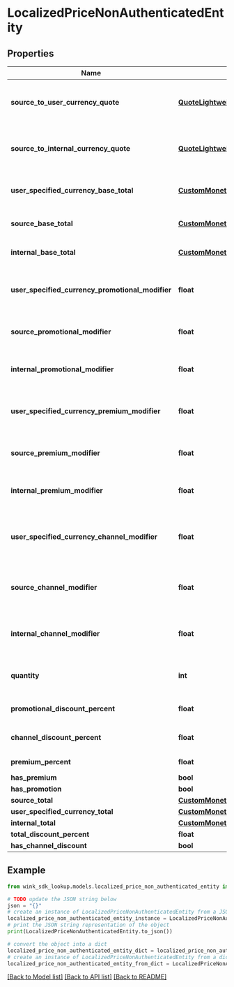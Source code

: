 # LocalizedPriceNonAuthenticatedEntity


## Properties

Name | Type | Description | Notes
------------ | ------------- | ------------- | -------------
**source_to_user_currency_quote** | [**QuoteLightweightNonAuthenticatedEntity**](QuoteLightweightNonAuthenticatedEntity.md) | Hotel to user currency exchange rate. | 
**source_to_internal_currency_quote** | [**QuoteLightweightNonAuthenticatedEntity**](QuoteLightweightNonAuthenticatedEntity.md) | Hotel to wink currency exchange rate. | 
**user_specified_currency_base_total** | [**CustomMonetaryAmount**](CustomMonetaryAmount.md) | Base total in user specified currency. | 
**source_base_total** | [**CustomMonetaryAmount**](CustomMonetaryAmount.md) | Base total in hotel currency. | 
**internal_base_total** | [**CustomMonetaryAmount**](CustomMonetaryAmount.md) | Base total in wink currency. | 
**user_specified_currency_promotional_modifier** | **float** | Promotional modifiers in user specified currency | [optional] 
**source_promotional_modifier** | **float** | Promotional modifiers in hotel currency | [optional] 
**internal_promotional_modifier** | **float** | Promotional modifiers in wink currency | [optional] 
**user_specified_currency_premium_modifier** | **float** | Premium modifiers in user specified currency | [optional] 
**source_premium_modifier** | **float** | Premium modifiers in hotel currency | [optional] 
**internal_premium_modifier** | **float** | Premium modifiers in wink currency | [optional] 
**user_specified_currency_channel_modifier** | **float** | Channel / Membership modifier in user specified currency | [optional] 
**source_channel_modifier** | **float** | Channel / Membership modifier in hotel currency | [optional] 
**internal_channel_modifier** | **float** | Channel / Membership modifier in wink currency | [optional] 
**quantity** | **int** | How many of this item is included in this price | [optional] [default to 1]
**promotional_discount_percent** | **float** | Promotional discount percent | [optional] 
**channel_discount_percent** | **float** | Channel discount percent | [optional] 
**premium_percent** | **float** | Premium percent | [optional] 
**has_premium** | **bool** |  | [optional] 
**has_promotion** | **bool** |  | [optional] 
**source_total** | [**CustomMonetaryAmount**](CustomMonetaryAmount.md) |  | [optional] 
**user_specified_currency_total** | [**CustomMonetaryAmount**](CustomMonetaryAmount.md) |  | [optional] 
**internal_total** | [**CustomMonetaryAmount**](CustomMonetaryAmount.md) |  | [optional] 
**total_discount_percent** | **float** |  | [optional] 
**has_channel_discount** | **bool** |  | [optional] 

## Example

```python
from wink_sdk_lookup.models.localized_price_non_authenticated_entity import LocalizedPriceNonAuthenticatedEntity

# TODO update the JSON string below
json = "{}"
# create an instance of LocalizedPriceNonAuthenticatedEntity from a JSON string
localized_price_non_authenticated_entity_instance = LocalizedPriceNonAuthenticatedEntity.from_json(json)
# print the JSON string representation of the object
print(LocalizedPriceNonAuthenticatedEntity.to_json())

# convert the object into a dict
localized_price_non_authenticated_entity_dict = localized_price_non_authenticated_entity_instance.to_dict()
# create an instance of LocalizedPriceNonAuthenticatedEntity from a dict
localized_price_non_authenticated_entity_from_dict = LocalizedPriceNonAuthenticatedEntity.from_dict(localized_price_non_authenticated_entity_dict)
```
[[Back to Model list]](../README.md#documentation-for-models) [[Back to API list]](../README.md#documentation-for-api-endpoints) [[Back to README]](../README.md)


